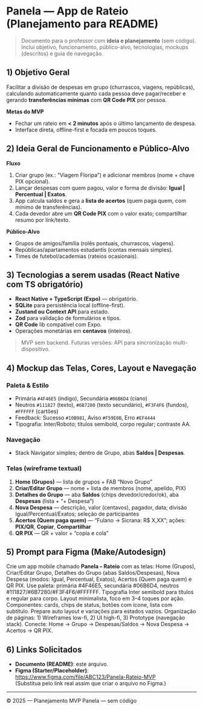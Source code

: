 # Panela — App de Rateio (Planejamento para README)

> Documento para o professor com **ideia e planejamento** (sem código). Inclui objetivo, funcionamento, público-alvo, tecnologias, mockups (descritos) e guia de navegação.

## 1) Objetivo Geral
Facilitar a divisão de despesas em grupo (churrascos, viagens, repúblicas), calculando automaticamente quanto cada pessoa deve pagar/receber e gerando **transferências mínimas** com **QR Code PIX** por pessoa.

**Metas do MVP**
- Fechar um rateio em **< 2 minutos** após o último lançamento de despesa.
- Interface direta, offline-first e focada em poucos toques.

## 2) Ideia Geral de Funcionamento e Público-Alvo
**Fluxo**
1. Criar grupo (ex.: “Viagem Floripa”) e adicionar membros (nome + chave PIX opcional).
2. Lançar despesas com quem pagou, valor e forma de divisão: **Igual | Percentual | Exatos**.
3. App calcula saldos e gera a **lista de acertos** (quem paga quem, com mínimo de transferências).
4. Cada devedor abre um **QR Code PIX** com o valor exato; compartilhar resumo por link/texto.

**Público-Alvo**
- Grupos de amigos/família (rolês pontuais, churrascos, viagens).
- Repúblicas/apartamentos estudantis (contas mensais simples).
- Times de futebol/academias (rateios ocasionais).

## 3) Tecnologias a serem usadas (React Native com TS obrigatório)
- **React Native + TypeScript (Expo)** — obrigatório.
- **SQLite** para persistência local (offline-first).
- **Zustand ou Context API** para estado.
- **Zod** para validação de formulários e tipos.
- **QR Code** lib compatível com Expo.
- Operações monetárias em **centavos** (inteiros).

> MVP sem backend. Futuras versões: API para sincronização multi-dispositivo.

## 4) Mockup das Telas, Cores, Layout e Navegação
### Paleta & Estilo
- Primária `#4F46E5` (índigo), Secundária `#06B6D4` (ciano)
- Neutros `#111827` (texto), `#6B7280` (texto secundário), `#F3F4F6` (fundos), `#FFFFFF` (cartões)
- Feedback: Sucesso `#10B981`, Aviso `#F59E0B`, Erro `#EF4444`
- Tipografia: Inter/Roboto; títulos semibold, corpo regular; contraste AA.

### Navegação
- Stack Navigator simples; dentro de Grupo, abas **Saldos | Despesas**.

### Telas (wireframe textual)
1) **Home (Grupos)** — lista de grupos + FAB “Novo Grupo”
2) **Criar/Editar Grupo** — nome + lista de membros (nome, apelido, PIX)
3) **Detalhes do Grupo** — aba **Saldos** (chips devedor/credor/ok), aba **Despesas** (lista + “+ Despesa”)
4) **Nova Despesa** — descrição, valor (centavos), pagador, data; divisão Igual/Percentual/Exatos; seleção de participantes
5) **Acertos (Quem paga quem)** — “Fulano → Sicrana: R$ X,XX”; ações: **PIX/QR**, **Copiar**, **Compartilhar**
6) **QR PIX** — QR + valor + “copia e cola”

## 5) Prompt para Figma (Make/Autodesign)
Crie um app mobile chamado **Panela – Rateio** com as telas: Home (Grupos), Criar/Editar Grupo, Detalhes do Grupo (abas Saldos/Despesas), Nova Despesa (modos: Igual, Percentual, Exatos), Acertos (Quem paga quem) e QR PIX. Use paleta: primária #4F46E5, secundária #06B6D4, neutros #111827/#6B7280/#F3F4F6/#FFFFFF. Tipografia Inter semibold para títulos e regular para corpo. Layout minimalista, foco em 3–4 toques por ação. Componentes: cards, chips de status, botões com ícone, lista com subtítulo. Prepare auto layout e variações para estados vazios. Organização de páginas: 1) Wireframes low-fi, 2) UI high-fi, 3) Prototype (navegação stack). Conecte: Home → Grupo → Despesas/Saldos → Nova Despesa → Acertos → QR PIX.

## 6) Links Solicitados
- **Documento (README)**: este arquivo.
- **Figma (Starter/Placeholder)**: https://www.figma.com/file/ABC123/Panela-Rateio-MVP  
(Substitua pelo link real assim que criar o arquivo no Figma.)

---
© 2025 — Planejamento MVP Panela — sem código

